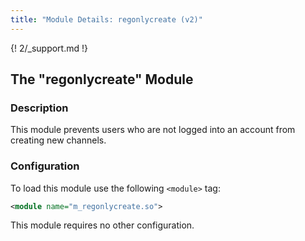 ```yaml
---
title: "Module Details: regonlycreate (v2)"
---
```


{! 2/_support.md !}

## The "regonlycreate" Module

### Description

This module prevents users who are not logged into an account from creating new channels.

### Configuration

To load this module use the following `<module>` tag:

```xml
<module name="m_regonlycreate.so">
```

This module requires no other configuration.
